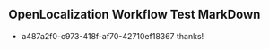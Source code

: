 ## OpenLocalization Workflow Test MarkDown
* a487a2f0-c973-418f-af70-42710ef18367 thanks!

<!--HONumber=Aug16_HO1-->


